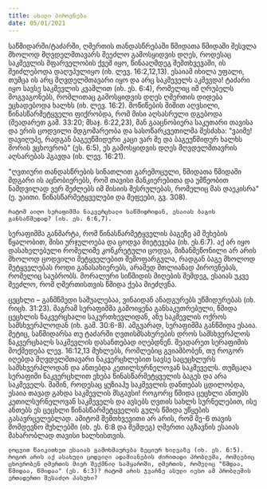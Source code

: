 ```yaml
---
title: ახალი პიროვნება 
date: 05/01/2021
---
```


საწმიდარში/ტაძარში, ღმერთის თანდასწრებაში წმიდათა წმიდაში შესვლა მხოლოდ მღვდელმთავარს შეეძლო გამოსყიდვის დღეს, როდესაც საკმევლის მფარველობის ქვეშ იყო, წინააღმდეგ შემთხვევაში, ის შეიძლებოდა დაღუპულიყო (იხ. ლევ. 16:2,12,13).  ესაიამ იხილა უფალი, თუმცა ის არც მღვდელმთავარი იყო და არც საკმეველს აკმევდა! ტაძარი იყო სავსე საკმევლის კვამლით (იხ. ეს. 6:4), რომელიც იმ ღრუბელს მოგვაგონებს, რომლითაც გამოსყიდვის დღეს ღმერთის დიდება ეცხადებოდა ხალხს (იხ. ლევ. 16:2). მოწიწების შიშით აღვსილი, წინასწარმეტყველი ფიქრობდა, რომ მისი აღსასრული დგებოდა (შეადარეთ გამ. 33:20; მსაჯ. 6:22,23), მან გააცნობიერა საკუთარი თავისა და ერის ცოდვილი მდგომარეობა და სასოწარკვეთილმა შესძახა: "ვაიმე! დავიღუპე, რადგან ბაგეუწმიდური კაცი ვარ მე და ბაგეუწმიდურ ხალხს შორის ვცხოვრობ" (ეს. 6:5), ეს გამოსყიდვის დღეს მღვდელმთავრის აღსარებას ჰგავდა (იხ. ლევ. 16:21).

"ღვთიური თანდასწრების სინათლით გარემოცული, წმიდათა წმიდაში მდგარი ის აცნობიერებს, რომ თავისი მანკიერებითა და უმწეობით ნამდვილად ვერ შეძლებს იმ მისიის შესრულებას, რომელიც მას დაეკისრა" (ე. უაითი. წინასწარმეტყველები და მეფეები, გვ. 308).

`რატომ აიღო სერაფიმმა ნაკვერცხალი საწმიდრიდან, ესაიას ბაგის განსაწმედად? (იხ. ეს. 6:6,7).`

სერაფიმმა განმარტა, რომ წინასწარმეტყველის ბაგეზე ამ შეხების წყალობით, მისი ურჯულოება და ცოდვა მიეტევება (იხ. ეს.6:7). აქ არ იყო დასახელებული რომელიმე კონკრეტული ცოდვა, მიზანშეწონილი არ არის მხოლოდ ცოდვილი მეტყველებით შემოფარგვლა, რადგან ბაგე მხოლოდ მეტყველებას როდი განასახიერებს, არამედ მთლიანად პიროვნებას, რომელიც საუბრობს. მორალური სიწმიდის მიღების შემდეგ, ესაიას უკვე შეეძლო, რომ  ღმერთისთვის წმიდა ქება მიეძღვნა.

ცეცხლი – განმწმედი საშუალებაა, ვინაიდან ანადგურებს უწმიდურებას (იხ. რიცხ. 31:23). მაგრამ სერაფიმმა გამოიყენა განსაკუთრებული, წმიდა ცეცხლის ნაკვერცხალი საკურთხევლიდან, ანუ საკმევლის ოქროს სამსხვერპლოდან (იხ. გამ. 30:6-8). ამგვარად, სერაფიმმა განწმიდა ესაია. მეტიც, საწმიდარსა თუ ტაძარში ღვთისმსახურების დროს სამსხვერპლოს ნაკვერცხალს საკმევლის დასანთებად იღებდნენ. შეადარეთ სერაფიმის მოქმედება ლევ. 16:12,13 მუხლებს, რომლებიც გვიამბობენ, თუ როგორ იღებდა მღვდელმთავარი ნაკვერცხლებით სავსე საცეცხლურს  სამსხვერპლოდან და ანთებდა კეთილსურნელოვან საკმეველს. თუმცაღა სერაფიმი ნაკვერცხლით ეხება წინასწარმეტყველის ბაგეს და არა საკმეველს. მაშინ, როდესაც ყუზიაჰუ საკმევლის დანთებას ცდილობდა, ესაია თავად გახდა საკმევლის მსგავსი! როგორც წმიდა ცეცხლი ანთებს კეთილსურნელოვან საკმეველს და ავსებს ღვთის სახლს სურნელებით, ისე ანთებს ეს ცეცხლი წინასწარმეტყველის გულს წმიდა უწყების გასავრცელებლად. ამიტომ შემთხვევითი არ არის, რომ მე-6 თავის მომდევნო მუხლებში (იხ. ეს. 6:8 და შემდეგ) ღმერთი აგზავნის ესაიას მახარობლად თავისი ხალხისთვის. 

`ლოცვით წაიკითხეთ ესაიას გამოხმაურება ზეციურ ხილვაზე (იხ. ეს. 6:5). როგორ არის აქ ასახული ცოდვილი ადამიანების ძირითადი პრობლემა, რომლებიც  ცხოვრობენ ღმერთის მიერ შექმნილ სამყაროში, ღმერთის, რომელიც "წმდაა, წმიდაა, წმიდაა" (ეს. 6:3)? რატომ არის ჯვარზე ასული იესო ამ პრობლემის ერთადერთი შესაძლო პასუხი?`
